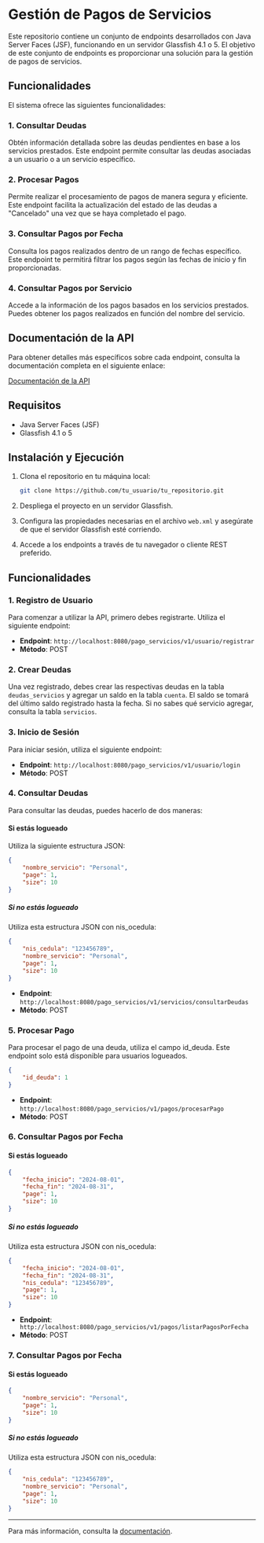 # Gestión de Pagos de Servicios

Este repositorio contiene un conjunto de endpoints desarrollados con Java Server Faces (JSF), funcionando en un servidor Glassfish 4.1 o 5. El objetivo de este conjunto de endpoints es proporcionar una solución para la gestión de pagos de servicios.

## Funcionalidades

El sistema ofrece las siguientes funcionalidades:

### 1. Consultar Deudas

Obtén información detallada sobre las deudas pendientes en base a los servicios prestados. Este endpoint permite consultar las deudas asociadas a un usuario o a un servicio específico.

### 2. Procesar Pagos

Permite realizar el procesamiento de pagos de manera segura y eficiente. Este endpoint facilita la actualización del estado de las deudas a "Cancelado" una vez que se haya completado el pago.

### 3. Consultar Pagos por Fecha

Consulta los pagos realizados dentro de un rango de fechas específico. Este endpoint te permitirá filtrar los pagos según las fechas de inicio y fin proporcionadas.

### 4. Consultar Pagos por Servicio

Accede a la información de los pagos basados en los servicios prestados. Puedes obtener los pagos realizados en función del nombre del servicio.

## Documentación de la API

Para obtener detalles más específicos sobre cada endpoint, consulta la documentación completa en el siguiente enlace:

[Documentación de la API](https://documenter.getpostman.com/view/10049027/2sA3s9BnRd)

## Requisitos

- Java Server Faces (JSF)
- Glassfish 4.1 o 5

## Instalación y Ejecución

1. Clona el repositorio en tu máquina local:
    ```bash
    git clone https://github.com/tu_usuario/tu_repositorio.git
    ```

2. Despliega el proyecto en un servidor Glassfish.

3. Configura las propiedades necesarias en el archivo `web.xml` y asegúrate de que el servidor Glassfish esté corriendo.

4. Accede a los endpoints a través de tu navegador o cliente REST preferido.


## Funcionalidades

### 1. Registro de Usuario

Para comenzar a utilizar la API, primero debes registrarte. Utiliza el siguiente endpoint:

- **Endpoint**: `http://localhost:8080/pago_servicios/v1/usuario/registrar`
- **Método**: POST

### 2. Crear Deudas

Una vez registrado, debes crear las respectivas deudas en la tabla `deudas_servicios` y agregar un saldo en la tabla `cuenta`. El saldo se tomará del último saldo registrado hasta la fecha. Si no sabes qué servicio agregar, consulta la tabla `servicios`.

### 3. Inicio de Sesión

Para iniciar sesión, utiliza el siguiente endpoint:

- **Endpoint**: `http://localhost:8080/pago_servicios/v1/usuario/login`
- **Método**: POST

### 4. Consultar Deudas

Para consultar las deudas, puedes hacerlo de dos maneras:

#### Si estás logueado

Utiliza la siguiente estructura JSON:

```json
{
    "nombre_servicio": "Personal",
    "page": 1,
    "size": 10
}
```

##### Si no estás logueado
Utiliza esta estructura JSON con nis_ocedula:
```json
{
    "nis_cedula": "123456789",
    "nombre_servicio": "Personal",
    "page": 1,
    "size": 10
}
```

- **Endpoint**: `http://localhost:8080/pago_servicios/v1/servicios/consultarDeudas`
- **Método**: POST

### 5.  Procesar Pago
Para procesar el pago de una deuda, utiliza el campo id_deuda. Este endpoint solo está disponible para usuarios logueados.
```json
{
    "id_deuda": 1
}

```

- **Endpoint**: `http://localhost:8080/pago_servicios/v1/pagos/procesarPago`
- **Método**: POST


### 6.  Consultar Pagos por Fecha
#### Si estás logueado

```json
{
    "fecha_inicio": "2024-08-01",
    "fecha_fin": "2024-08-31",
    "page": 1,
    "size": 10
}

```
##### Si no estás logueado
Utiliza esta estructura JSON con nis_ocedula:

```json
{
    "fecha_inicio": "2024-08-01",
    "fecha_fin": "2024-08-31",
    "nis_cedula": "123456789",
    "page": 1,
    "size": 10
}
```
- **Endpoint**: ` http://localhost:8080/pago_servicios/v1/pagos/listarPagosPorFecha`
- **Método**: POST

### 7.  Consultar Pagos por Fecha
#### Si estás logueado

```json
{
    "nombre_servicio": "Personal",
    "page": 1,
    "size": 10
}

```

##### Si no estás logueado
Utiliza esta estructura JSON con nis_ocedula:

```json
{
    "nis_cedula": "123456789",
    "nombre_servicio": "Personal",
    "page": 1,
    "size": 10
}

```

---

Para más información, consulta la [documentación](https://documenter.getpostman.com/view/10049027/2sA3s9BnRd).
